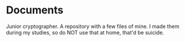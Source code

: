 # Documents
Junior cryptographer.
A repository with a few files of mine. I made them during my studies, so do NOT use that at home, that'd be suicide.
